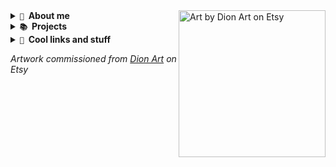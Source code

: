 <div>
<img align="right" alt="Art by Dion Art on Etsy" width="235" src="https://res.cloudinary.com/kuroji-fusky-s3/image/upload/fursonas/comms/dionart_fusky_062af1.png">
<details>
<summary><strong><code>🦊</code>&nbsp; About me</strong></summary>
&nbsp;

- 🦊 I'm a 21-year-old unemployed self-taught individual who enjoys writing and designing websites as a passion
- 👨‍💻 Decent experience with TypeScript, React/Next.js, and Vue 3/Nuxt, as well as Python for automation, web scraping, and data science
- 🔭 Currently working on [MyFursona][mf] and [Betsy][betsy]
- ⚡ Addicted to TypeScript and Tailwind CSS
- 💜 Heavy K-pop listener
- 📫 You can contact on me on [Telegram][tme] or [through email][email]

</details>
</div>

<details>
<summary><strong><code>📚</code>&nbsp; Projects</strong></summary>
&nbsp;

- [**kurojifusky.com**][pnb] - personal portfolio written in Nuxt 3, GSAP, and Three.js (under construction)
- [**MyFursona**][mf] - a social art platform to keep track of commissions, and adopts
- [**Paco Drawing Stats**][paco] - a data viz project that parses drawing data from Paco Panda
- [**Betsy**][betsy] - a browser extension for Chrome and Firefox that extends functionality when browsing Etsy
- [**Searchpets!**][sp] - a search engine to filter and query comic strips from *Housepets!*

</details>
<details>
<summary><strong><code>🔗</code>&nbsp; Cool links and stuff</strong></summary>
&nbsp;

- [🖥️ Portfolio][portfolio] (under construction)
- [📚 Blog][blog]
- [☕ Ko-fi][kofi]

</details>

*Artwork commissioned from [Dion Art](https://www.etsy.com/shop/DionDigitalArt) on Etsy*

[mf]: https://github.com/MyFursona-Project/MyFursona
[paco]: https://github.com/kuroji-fusky/pacopanda-drawing-stats
[betsy]: https://github.com/kuroji-fusky/betsy
[sp]: https://github.com/foosky-labs/searchpets
[pnb]: https://github.com/kuroji-fusky/kurojifusky.com

[tme]: https://t.me/kurojifusky
[kemail]: mailto:hello@kurojifusky.com

[portfolio]: https://kurojifusky.com/
[blog]: https://blog.kurojifusky.com/
[kofi]: https://ko-fi.com/kuroji_fusky
